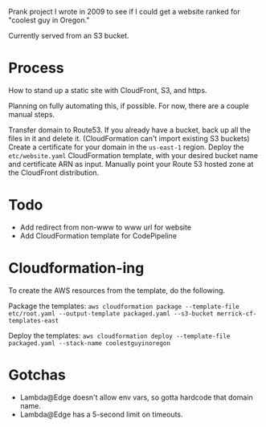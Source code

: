 Prank project I wrote in 2009 to see if I could get a website ranked for "coolest guy in Oregon."

Currently served from an S3 bucket.

# Process

How to stand up a static site with CloudFront, S3, and https.

Planning on fully automating this, if possible. For now, there are a couple
manual steps.

Transfer domain to Route53.
If you already have a bucket, back up all the files in it and delete it.
(CloudFormation can't import existing S3 buckets)
Create a certificate for your domain in the `us-east-1` region.
Deploy the `etc/website.yaml` CloudFormation template, with your 
desired bucket name and certificate ARN as input. 
Manually point your Route 53 hosted zone at the CloudFront distribution.

# Todo

- Add redirect from non-www to www url for website
- Add CloudFormation template for CodePipeline

# Cloudformation-ing

To create the AWS resources from the template, do the following.

Package the templates:
`aws cloudformation package --template-file etc/root.yaml --output-template packaged.yaml --s3-bucket merrick-cf-templates-east`

Deploy the templates:
`aws cloudformation deploy --template-file packaged.yaml --stack-name coolestguyinoregon`

# Gotchas
- Lambda@Edge doesn't allow env vars, so gotta hardcode that domain name.
- Lambda@Edge has a 5-second limit on timeouts.
